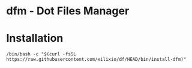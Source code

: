 # dfm - Dot Files Manager

# Installation

`/bin/bash -c "$(curl -fsSL https://raw.githubusercontent.com/xilixio/df/HEAD/bin/install-dfm)" `
